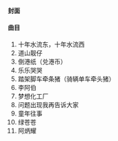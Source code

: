 
#### 封面

#### 曲目

1. 十年水流东，十年水流西
2. 道山靓仔
3. 倒港纸（兑港币）
4. 乐乐哭哭
5. 踏架脚车牵条猪（骑辆单车牵头猪）
6. 李阿伯
7. 梦想化工厂
8. 问题出现我再告诉大家
9. 童年往事
10. 绿苍苍
11. 阿炳耀
